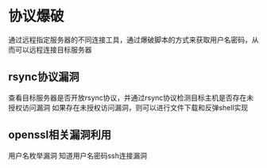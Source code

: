 # 协议爆破

通过远程指定服务器的不同连接工具，通过爆破脚本的方式来获取用户名密码，从而可以远程连接目标服务器

## rsync协议漏洞

查看目标服务器是否开放rsync协议，并通过rsync协议检测目标主机是否存在未授权访问漏洞
如果存在未授权访问漏洞，则可以进行文件下载和反弹shell实现

## openssl相关漏洞利用

用户名枚举漏洞
知道用户名密码ssh连接漏洞
